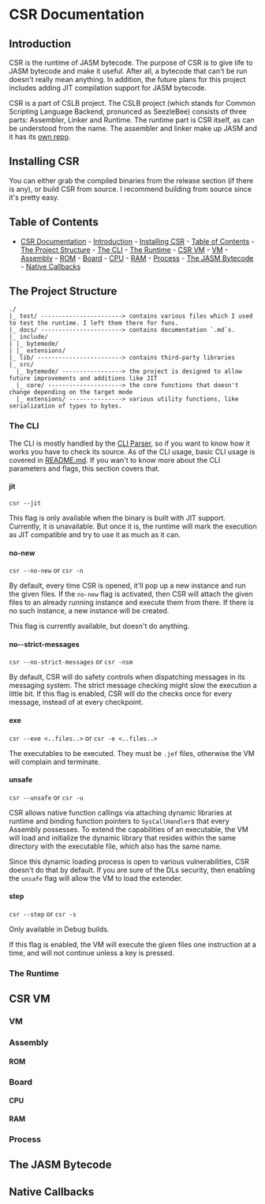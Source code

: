 # CSR Documentation

## Introduction

CSR is the runtime of JASM bytecode. The purpose of CSR is to give life to JASM bytecode and make it 
useful. After all, a bytecode that can't be run doesn't really mean anything. In addition, the future plans 
for this project includes adding JIT compilation support for JASM bytecode.

CSR is a part of CSLB project. The CSLB project (which stands for Common Scripting Language Backend, pronunced as SeezleBee)
consists of three parts: Assembler, Linker and Runtime. The runtime part is CSR itself, as can be understood from the name.
The assembler and linker make up JASM and it has its [own repo](https://github.com/ysufender/JASM).

## Installing CSR

You can either grab the compiled binaries from the release section (if there is any), or build CSR from source. I recommend
building from source since it's pretty easy.

## Table of Contents

- [CSR Documentation](#CSR-documentation)
        - [Introduction](#introduction)
        - [Installing CSR](#installing-csr)
        - [Table of Contents](#table-of-contents)
        - [The Project Structure](#the-project-structure)
            - [The CLI](#the-cli)
            - [The Runtime](#the-runtime)
        - [CSR VM](#csr-vm)
            - [VM](#vm)
            - [Assembly](#assembly)
                - [ROM](#rom)
            - [Board](#board)
                - [CPU](#cpu)
                - [RAM](#ram)
            - [Process](#process)
        - [The JASM Bytecode](#the-csr-bytecode)
        - [Native Callbacks](#native-callbacks) 

## The Project Structure

```
./
|_ test/ -----------------------> contains various files which I used to test the runtime. I left them there for funs.
|_ docs/ -----------------------> contains documentation `.md`s.
|_ include/
| |_ bytemode/
| |_ extensions/
|_ lib/ ------------------------> contains third-party libraries
|_ src/
  |_ bytemode/ -----------------> the project is designed to allow future improvements and additions like JIT
  |_ core/ ---------------------> the core functions that doesn't change depending on the target mode
  |_ extensions/ ---------------> various utility functions, like serialization of types to bytes.
```

### The CLI

The CLI is mostly handled by the [CLI Parser](https://github.com/ysufender/CLIParser), so if you want to know how it works you have to check its source.
As of the CLI usage, basic CLI usage is covered in [README.md](../README.md#basic-cli-usage). If you wan't to know more about the CLI parameters and flags,
this section covers that.

#### jit

`csr --jit`

This flag is only available when the binary is built with JIT support. Currently, it is unavailable.
But once it is, the runtime will mark the execution as JIT compatible and try to use it as much as it can.

#### no-new

`csr --no-new` or `csr -n`

By default, every time CSR is opened, it'll pop up a new instance and run the given files. If the
`no-new` flag is activated, then CSR will attach the given files to an already running instance and
execute them from there. If there is no such instance, a new instance will be created.

This flag is currently available, but doesn't do anything.

#### no--strict-messages

`csr --no-strict-messages` or `csr -nsm`

By default, CSR will do safety controls when dispatching messages in its messaging system. The strict
message checking might slow the execution a little bit. If this flag is enabled, CSR will do the checks
once for every message, instead of at every checkpoint.

#### exe

`csr --exe <..files..>` or `csr -e <..files..>`

The executables to be executed. They must be `.jef` files, otherwise the VM will complain
and terminate.

#### unsafe

`csr --unsafe` or `csr -u`

CSR allows native function callings via attaching dynamic libraries at runtime and binding
function pointers to `SysCallHandler`s that every Assembly possesses. To extend the capabilities
of an executable, the VM will load and initialize the dynamic library that resides within the same
directory with the executable file, which also has the same name.

Since this dynamic loading process is open to various vulnerabilities, CSR doesn't do that by default.
If you are sure of the DLs security, then enabling the `unsafe` flag will allow the VM to load the extender.

#### step

`csr --step` or `csr -s`

Only available in Debug builds.

If this flag is enabled, the VM will execute the given files one instruction at a time, and
will not continue unless a key is pressed.

### The Runtime

## CSR VM

### VM

### Assembly

#### ROM

### Board

#### CPU

#### RAM

### Process

## The JASM Bytecode

## Native Callbacks
